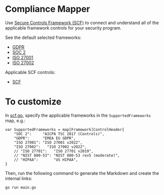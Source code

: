 # Compliance Mapper

Use [Secure Controls Framework (SCF)](https://securecontrolsframework.com/) to connect and understand all of the applicable framework controls for your security program.

See the default selected frameworks:

- [GDPR](gdpr/index.md)
- [SOC 2](soc2/index.md)
- [ISO 27001](iso27001/index.md)
- [ISO 27002](iso27002/index.md)

Applicable SCF controls:

- [SCF](scf/index.md)

# To customize

In [scf.go](internal/scf.go), specify the applicable frameworks in the `SupportedFrameworks` map, e.g.:

```
var SupportedFrameworks = map[Framework]ControlHeader{
	"SOC 2":     "AICPA TSC 2017 (Controls)",
	"GDPR":      "EMEA EU GDPR",
	"ISO 27001": "ISO 27001 v2022",
	"ISO 27002":   "ISO 27002 v2022",
	// "ISO 27701":   "ISO 27701 v2019",
	// "NIST 800-53": "NIST 800-53 rev5 (moderate)",
	// "HIPAA":       "US HIPAA",
}
```

Then, run the following command to generate the Markdown and create the internal links:

`go run main.go`
